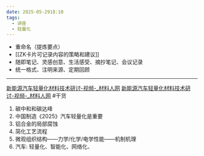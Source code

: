 ```yaml
---
date: 2025-05-2918:10
tags:
  - 讲座
  - 轻量化
---
```

- 重命名（提炼要点）
- [[ZK卡片可记录内容的策略和建议]]
- 随即笔记、灵感创意、生活感受、摘抄笔记、会议记录
- 统一格式、注明来源、定期回顾
---
[新能源汽车轻量化材料技术研讨-视频-\_材料人网](https://www.cailiaoren.com/vinfo.php?f=buyed&id=255&vid=2480)
[新能源汽车轻量化材料技术研讨-视频-\_材料人网](https://www.cailiaoren.com/vinfo.php?show=2&id=255&vid=2576) #干货
1. 碳中和和碳达峰
2. 中国制造《2025》汽车轻量化是重要
3. 铝合金的局部腐蚀
4. 简化工艺流程
5. 微观组织结构——力学/化学/电学性能——机制机理 
6. 汽车: 轻量化、智能化、网络化、